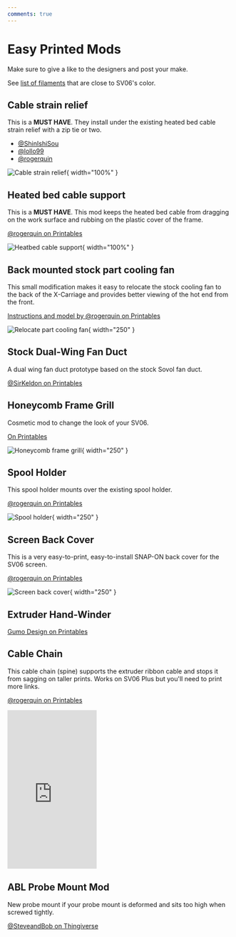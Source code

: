 ```yaml
---
comments: true
---
```


# Easy Printed Mods

Make sure to give a like to the designers and post your make.

See [list of filaments](/Parts/printable-parts/#sovol-colored-filament) that are close to SV06's color.

## Cable strain relief

This is a **MUST HAVE**. They install under the existing heated bed cable strain relief with a zip tie or two.

- [@ShinIshiSou](https://www.printables.com/model/452682-sovol-sv06-strain-relief)
- [@lollo99](https://www.printables.com/model/423797-cable-strain-relief-for-sovol-sv06-curve)
- [@rogerquin](https://www.printables.com/model/409660)

![Cable strain relief](/images/upgrades/cable_strain_relief.webp){ width="100%" }

## Heated bed cable support

This is a **MUST HAVE**. This mod keeps the heated bed cable from dragging on the work surface and rubbing on the plastic cover of the frame.

[@rogerquin on Printables](https://www.printables.com/model/409689-heatbed-cable-support-for-sovol-sv06-3d-printer)

![Heatbed cable support](/images/upgrades/heatbed_cable_support.webp){ width="100%" }

## Back mounted stock part cooling fan

This small modification makes it easy to relocate the stock cooling fan to the back of the X-Carriage and provides better viewing of the hot end from the front.

[Instructions and model by @rogerquin on Printables](https://www.printables.com/model/447126-back-mounted-cooling-fan-duct-for-sovol-sv06-3d-pr)

![Relocate part cooling fan](/images/upgrades/relocate_cooling_fan.webp){ width="250"  }

## Stock Dual-Wing Fan Duct

A dual wing fan duct prototype based on the stock Sovol fan duct.

[@SirKeldon on Printables](https://www.printables.com/model/417565-sovol-sv06-stock-dual-wing-fan-duct-wip)

## Honeycomb Frame Grill

Cosmetic mod to change the look of your SV06.

[On Printables](https://www.printables.com/model/413070-sovol-sv06-honeycomb-style-front-and-back-grill)

![Honeycomb frame grill](/images/upgrades/honeycomb_grill.webp){ width="250"  }

## Spool Holder

This spool holder mounts over the existing spool holder. 

[@rogerquin on Printables](https://www.printables.com/model/447467-cable-chain-spine-for-sovol-sv06-3d-printer-extrud)

![Spool holder](/images/upgrades/spool_holder.webp){ width="250"  }

## Screen Back Cover

This is a very easy-to-print, easy-to-install SNAP-ON back cover for the SV06 screen.

[@rogerquin on Printables](https://www.printables.com/model/409672)

![Screen back cover](/images/upgrades/screen_back_cover.webp){ width="250"  }

## Extruder Hand-Winder

[Gumo Design on Printables](https://www.printables.com/model/456126-sv06-sv06-plus-extruder-hand-winder)

## Cable Chain

This cable chain (spine) supports the extruder ribbon cable and stops it from sagging on taller prints. Works on SV06 Plus but you'll need to print more links.

[@rogerquin on Printables](https://www.printables.com/model/447467-cable-chain-spine-for-sovol-sv06-3d-printer-extrud)

<iframe width="200" height="356" src="https://www.youtube.com/embed/bT2nM9XymbM" title="Cable spine for Sovol SV06 (Plus)" frameborder="0" allow="accelerometer; autoplay; clipboard-write; encrypted-media; gyroscope; picture-in-picture; web-share" allowfullscreen></iframe>

## ABL Probe Mount Mod

New probe mount if your probe mount is deformed and sits too high when screwed tightly.

[@SteveandBob on Thingiverse](https://www.thingiverse.com/thing:5988095)

